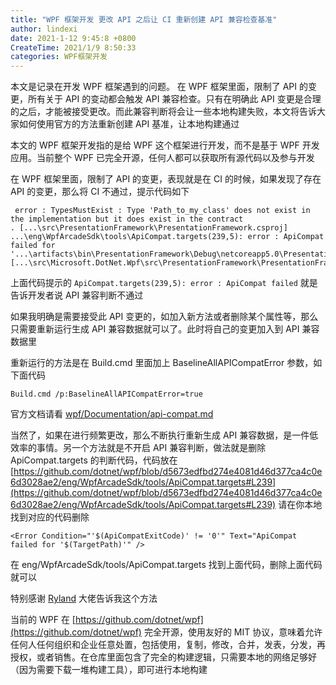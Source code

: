 ```yaml
---
title: "WPF 框架开发 更改 API 之后让 CI 重新创建 API 兼容检查基准"
author: lindexi
date: 2021-1-12 9:45:8 +0800
CreateTime: 2021/1/9 8:50:33
categories: WPF框架开发
---
```


本文是记录在开发 WPF 框架遇到的问题。
在 WPF 框架里面，限制了 API 的变更，所有关于 API 的变动都会触发 API 兼容检查。只有在明确此 API 变更是合理的之后，才能被接受更改。而此兼容判断将会让一些本地构建失败，本文将告诉大家如何使用官方的方法重新创建 API 基准，让本地构建通过

<!--more-->


<!-- CreateTime:2021/1/9 8:50:33 -->
<!-- 标签：WPF框架开发 -->

<!-- 发布 -->

本文的 WPF 框架开发指的是给 WPF 这个框架进行开发，而不是基于 WPF 开发应用。当前整个 WPF 已完全开源，任何人都可以获取所有源代码以及参与开发

在 WPF 框架里面，限制了 API 的变更，表现就是在 CI 的时候，如果发现了存在 API 的变更，那么将 CI 不通过，提示代码如下

```
 error : TypesMustExist : Type 'Path_to_my_class' does not exist in the implementation but it does exist in the contract
. [...\src\PresentationFramework\PresentationFramework.csproj]
...\eng\WpfArcadeSdk\tools\ApiCompat.targets(239,5): error : ApiCompat failed for '...\artifacts\bin\PresentationFramework\Debug\netcoreapp5.0\PresentationFramework.dll' [...\src\Microsoft.DotNet.Wpf\src\PresentationFramework\PresentationFramework.csproj]
```

上面代码提示的 `ApiCompat.targets(239,5): error : ApiCompat failed` 就是告诉开发者说 API 兼容判断不通过

如果我明确是需要接受此 API 变更的，如加入新方法或者删除某个属性等，那么只需要重新运行生成 API 兼容数据就可以了。此时将自己的变更加入到 API 兼容数据里

重新运行的方法是在 Build.cmd 里面加上 BaselineAllAPICompatError 参数，如下面代码

```
Build.cmd /p:BaselineAllAPICompatError=true
```

官方文档请看 [wpf/Documentation/api-compat.md](https://github.com/dotnet/wpf/blob/9c5dd1acfe9037f92f6c91b05ab2f7e18edf55b7/Documentation/api-compat.md )

当然了，如果在进行频繁更改，那么不断执行重新生成 API 兼容数据，是一件低效率的事情。另一个方法就是不开启 API 兼容判断，做法就是删除 ApiCompat.targets 的判断代码，代码放在 [https://github.com/dotnet/wpf/blob/d5673edfbd274e4081d46d377ca4c0e6d3028ae2/eng/WpfArcadeSdk/tools/ApiCompat.targets#L239](https://github.com/dotnet/wpf/blob/d5673edfbd274e4081d46d377ca4c0e6d3028ae2/eng/WpfArcadeSdk/tools/ApiCompat.targets#L239) 请在你本地找到对应的代码删除

```
<Error Condition="'$(ApiCompatExitCode)' != '0'" Text="ApiCompat failed for '$(TargetPath)'" /> 
```

在 eng/WpfArcadeSdk/tools/ApiCompat.targets 找到上面代码，删除上面代码就可以

特别感谢 [Ryland](https://github.com/ryalanms) 大佬告诉我这个方法

当前的 WPF 在 [https://github.com/dotnet/wpf](https://github.com/dotnet/wpf) 完全开源，使用友好的 MIT 协议，意味着允许任何人任何组织和企业任意处置，包括使用，复制，修改，合并，发表，分发，再授权，或者销售。在仓库里面包含了完全的构建逻辑，只需要本地的网络足够好（因为需要下载一堆构建工具），即可进行本地构建

